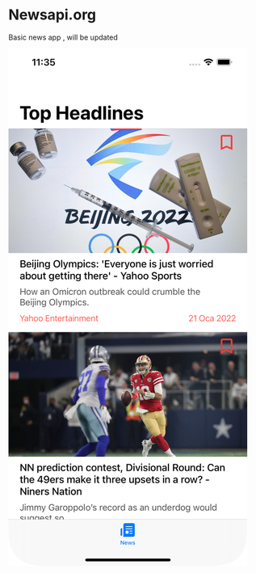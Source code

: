 # Newsapi.org
Basic news app , will be updated


![](https://raw.githubusercontent.com/kaanizgi/Newsapi.org/main/ss/Simulator%20Screen%20Shot%20-%20iPhone%2013%20Pro%20Max%20-%202022-01-21%20at%2011.35.30.png)

